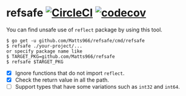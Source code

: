 # refsafe [![CircleCI](https://circleci.com/gh/Matts966/refsafe.svg?style=svg)](https://circleci.com/gh/Matts966/refsafe) [![codecov](https://codecov.io/gh/Matts966/refsafe/branch/master/graph/badge.svg)](https://codecov.io/gh/Matts966/refsafe)

You can find unsafe use of `reflect` package by using this tool.

```
$ go get -u github.com/Matts966/refsafe/cmd/refsafe
$ refsafe ./your-project/...
or specify package name like
$ TARGET_PKG=github.com/Matts966/refsafe
$ refsafe $TARGET_PKG
```

- [x] Ignore functions that do not import `reflect`.
- [x] Check the return value in all the path.
- [ ] Support types that have some variations such as `int32` and `int64`.
